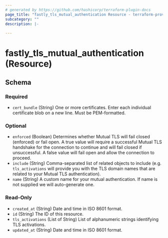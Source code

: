 ```yaml
---
# generated by https://github.com/hashicorp/terraform-plugin-docs
page_title: "fastly_tls_mutual_authentication Resource - terraform-provider-fastly"
subcategory: ""
description: |-
  
---
```


# fastly_tls_mutual_authentication (Resource)





<!-- schema generated by tfplugindocs -->
## Schema

### Required

- `cert_bundle` (String) One or more certificates. Enter each individual certificate blob on a new line. Must be PEM-formatted.

### Optional

- `enforced` (Boolean) Determines whether Mutual TLS will fail closed (enforced) or fail open. A true value will require a successful Mutual TLS handshake for the connection to continue and will fail closed if unsuccessful. A false value will fail open and allow the connection to proceed.
- `include` (String) Comma-separated list of related objects to include (e.g. `tls_activations` will provide you with the TLS domain names that are related to your Mutual TLS authentication).
- `name` (String) A custom name for your mutual authentication. If name is not supplied we will auto-generate one.

### Read-Only

- `created_at` (String) Date and time in ISO 8601 format.
- `id` (String) The ID of this resource.
- `tls_activations` (List of String) List of alphanumeric strings identifying TLS activations.
- `updated_at` (String) Date and time in ISO 8601 format.


